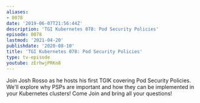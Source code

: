 ```yaml
---
aliases:
- 0078
date: '2019-06-07T21:56:44Z'
description: 'TGI Kubernetes 078: Pod Security Policies'
episode: 0078
lastmod: '2021-04-20'
publishdate: '2020-08-10'
title: 'TGI Kubernetes 078: Pod Security Policies'
type: tv-episode
youtube: zErhwjPRKn8
---
```


Join Josh Rosso as he hosts his first TGIK covering Pod Security Policies. We&#39;ll explore why PSPs are important and how they can be implemented in your Kubernetes clusters! Come Join and bring all your questions!
